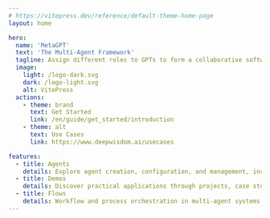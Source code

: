 ```yaml
---
# https://vitepress.dev/reference/default-theme-home-page
layout: home

hero:
  name: 'MetaGPT'
  text: 'The Multi-Agent Framework'
  tagline: Assign different roles to GPTs to form a collaborative software entity for complex tasks.
  image:
    light: /logo-dark.svg
    dark: /logo-light.svg
    alt: VitePress
  actions:
    - theme: brand
      text: Get Started
      link: /en/guide/get_started/introduction
    - theme: alt
      text: Use Cases
      link: https://www.deepwisdom.ai/usecases

features:
  - title: Agents
    details: Explore agent creation, configuration, and management, including algorithms and techniques.
  - title: Demos
    details: Discover practical applications through projects, case studies, and code examples.
  - title: Flows
    details: Workflow and process orchestration in multi-agent systems.
---
```

